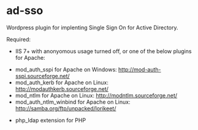 ad-sso
======

Wordpress plugin for implenting Single Sign On for Active Directory.

Required: 
+ IIS 7+ with anonyomous usage turned off, or one of the below plugins for Apache: 

 - mod_auth_sspi for Apache on Windows: http://mod-auth-sspi.sourceforge.net/
 - mod_auth_kerb for Apache on Linux: http://modauthkerb.sourceforge.net/
 - mod_ntlm for Apache on Linux: http://modntlm.sourceforge.net/
 - mod_auth_ntlm_winbind for Apache on Linux: http://samba.org/ftp/unpacked/lorikeet/

+ php_ldap extension for PHP